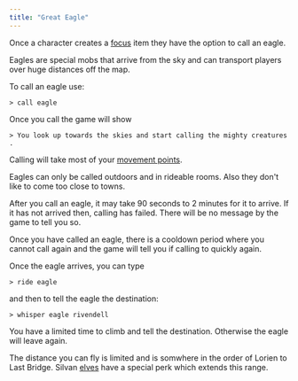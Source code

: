 ```yaml
---
title: "Great Eagle"
---
```


Once a character creates a [focus](Focus "wikilink") item they have the
option to call an eagle.

Eagles are special mobs that arrive from the sky and can transport
players over huge distances off the map.

To call an eagle use:

`> call eagle`

Once you call the game will show

`> You look up towards the skies and start calling the mighty creatures.`

Calling will take most of your [movement
points](Movement_points "wikilink").

Eagles can only be called outdoors and in rideable rooms. Also they
don't like to come too close to towns.

After you call an eagle, it may take 90 seconds to 2 minutes for it to
arrive. If it has not arrived then, calling has failed. There will be no
message by the game to tell you so.

Once you have called an eagle, there is a cooldown period where you
cannot call again and the game will tell you if calling to quickly
again.

Once the eagle arrives, you can type

`> ride eagle`

and then to tell the eagle the destination:

`> whisper eagle rivendell`

You have a limited time to climb and tell the destination. Otherwise the
eagle will leave again.

The distance you can fly is limited and is somwhere in the order of
Lorien to Last Bridge. Silvan [elves](Elf "wikilink") have a special
perk which extends this range.